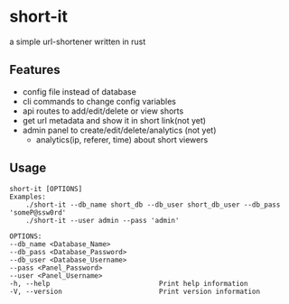 # short-it
a simple url-shortener written in rust

## Features
+ config file instead of database
+ cli commands to change config variables
+ api routes to add/edit/delete or view shorts
+ get url metadata and show it in short link(not yet)
+ admin panel to create/edit/delete/analytics (not yet)
  + analytics(ip, referer, time) about short viewers

## Usage

```
short-it [OPTIONS]
Examples: 
    ./short-it --db_name short_db --db_user short_db_user --db_pass 'someP@ssw0rd'
    ./short-it --user admin --pass 'admin'
    
OPTIONS:
--db_name <Database_Name>
--db_pass <Database_Password>
--db_user <Database_Username>
--pass <Panel_Password>
--user <Panel_Username>
-h, --help                           Print help information
-V, --version                        Print version information
```
